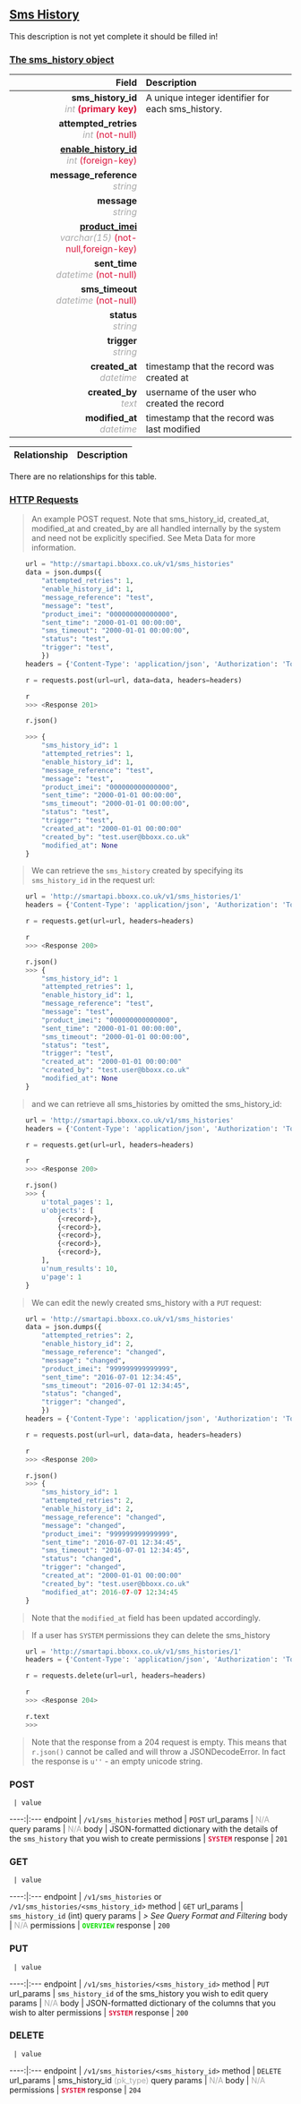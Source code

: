 ## <u>Sms History</u>
This description is not yet complete it should be filled in!


### <u>The sms_history object</u>

Field | Description
------:|:------------
__sms_history_id__ <br><font color="DarkGray">_int_</font> <font color="Crimson">__(primary key)__</font> | A unique integer identifier for each sms_history.
__attempted_retries__ <br><font color="DarkGray">_int_</font> <font color="Crimson">(not-null)</font> |
__<a href="/#product#">enable_history_id</a>__ <br><font color="DarkGray">_int_</font> <font color="Crimson">(foreign-key)</font> |
__message_reference__ <br><font color="DarkGray">_string_</font> <font color="Crimson"></font> |
__message__ <br><font color="DarkGray">_string_</font> <font color="Crimson"></font> |
__<a href="/#product_i#">product_imei</a>__ <br><font color="DarkGray">_varchar(15)_</font> <font color="Crimson">(not-null,foreign-key)</font> |
__sent_time__ <br><font color="DarkGray">_datetime_</font> <font color="Crimson">(not-null)</font> |
__sms_timeout__ <br><font color="DarkGray">_datetime_</font> <font color="Crimson">(not-null)</font> |
__status__ <br><font color="DarkGray">_string_</font> <font color="Crimson"></font> |
__trigger__ <br><font color="DarkGray">_string_</font> <font color="Crimson"></font> |
__created_at__  <br><font color="DarkGray">_datetime_</font> | timestamp that the record was created at
__created_by__  <br><font color="DarkGray">_text_</font>| username of the user who created the record
__modified_at__ <br><font color="DarkGray">_datetime_</font>| timestamp that the record was last modified


Relationship | Description
-------------:|:------------

 There are no relationships for this table.

### <u>HTTP Requests</u>
> An example POST request. Note that sms_history_id, created_at, modified_at and created_by are all handled internally by the system and need not be explicitly specified. See Meta Data for more information.

```python
    url = "http://smartapi.bboxx.co.uk/v1/sms_histories"
    data = json.dumps({
		"attempted_retries": 1,
		"enable_history_id": 1,
		"message_reference": "test",
		"message": "test",
		"product_imei": "000000000000000",
		"sent_time": "2000-01-01 00:00:00",
		"sms_timeout": "2000-01-01 00:00:00",
		"status": "test",
		"trigger": "test",
		})
    headers = {'Content-Type': 'application/json', 'Authorization': 'Token token=' + A_VALID_TOKEN}

    r = requests.post(url=url, data=data, headers=headers)

    r
    >>> <Response 201>

    r.json()

    >>> {
		"sms_history_id": 1
		"attempted_retries": 1,
		"enable_history_id": 1,
		"message_reference": "test",
		"message": "test",
		"product_imei": "000000000000000",
		"sent_time": "2000-01-01 00:00:00",
		"sms_timeout": "2000-01-01 00:00:00",
		"status": "test",
		"trigger": "test",
		"created_at": "2000-01-01 00:00:00"
		"created_by": "test.user@bboxx.co.uk"
		"modified_at": None
	}
```

> We can retrieve the `sms_history` created by specifying its `sms_history_id` in the request url:

```python
    url = 'http://smartapi.bboxx.co.uk/v1/sms_histories/1'
    headers = {'Content-Type': 'application/json', 'Authorization': 'Token token=' + A_VALID_TOKEN}

    r = requests.get(url=url, headers=headers)

    r
    >>> <Response 200>

    r.json()
    >>> {
		"sms_history_id": 1
		"attempted_retries": 1,
		"enable_history_id": 1,
		"message_reference": "test",
		"message": "test",
		"product_imei": "000000000000000",
		"sent_time": "2000-01-01 00:00:00",
		"sms_timeout": "2000-01-01 00:00:00",
		"status": "test",
		"trigger": "test",
		"created_at": "2000-01-01 00:00:00"
		"created_by": "test.user@bboxx.co.uk"
		"modified_at": None
	}
```

> and we can retrieve all sms_histories by omitted the sms_history_id:

```python
    url = 'http://smartapi.bboxx.co.uk/v1/sms_histories'
    headers = {'Content-Type': 'application/json', 'Authorization': 'Token token=' + A_VALID_TOKEN}

    r = requests.get(url=url, headers=headers)

    r
    >>> <Response 200>

    r.json()
    >>> {
        u'total_pages': 1,
        u'objects': [
            {<record>},
            {<record>},
            {<record>},
            {<record>},
            {<record>},
        ],
        u'num_results': 10,
        u'page': 1
    }
```

> We can edit the newly created sms_history with a `PUT` request:

```python
    url = 'http://smartapi.bboxx.co.uk/v1/sms_histories'
    data = json.dumps({
		"attempted_retries": 2,
		"enable_history_id": 2,
		"message_reference": "changed",
		"message": "changed",
		"product_imei": "999999999999999",
		"sent_time": "2016-07-01 12:34:45",
		"sms_timeout": "2016-07-01 12:34:45",
		"status": "changed",
		"trigger": "changed",
		})
    headers = {'Content-Type': 'application/json', 'Authorization': 'Token token=' + A_VALID_TOKEN}

    r = requests.post(url=url, data=data, headers=headers)

    r
    >>> <Response 200>

    r.json()
    >>> {
		"sms_history_id": 1
		"attempted_retries": 2,
		"enable_history_id": 2,
		"message_reference": "changed",
		"message": "changed",
		"product_imei": "999999999999999",
		"sent_time": "2016-07-01 12:34:45",
		"sms_timeout": "2016-07-01 12:34:45",
		"status": "changed",
		"trigger": "changed",
		"created_at": "2000-01-01 00:00:00"
		"created_by": "test.user@bboxx.co.uk"
		"modified_at": 2016-07-07 12:34:45
	}
```
> Note that the `modified_at` field has been updated accordingly.

> If a user has `SYSTEM` permissions they can delete the sms_history

```python
    url = 'http://smartapi.bboxx.co.uk/v1/sms_histories/1'
    headers = {'Content-Type': 'application/json', 'Authorization': 'Token token=' + A_VALID_TOKEN}

    r = requests.delete(url=url, headers=headers)

    r
    >>> <Response 204>

    r.text
    >>>
```
> Note that the response from a 204 request is empty. This means that `r.json()` cannot be called and will throw a JSONDecodeError. In fact the response is `u''` - an empty unicode string.


### POST
     | value
 ----:|:---
endpoint | `/v1/sms_histories`
method | `POST`
url_params | <font color="DarkGray">N/A</font>
query params | <font color="DarkGray">N/A</font>
body | JSON-formatted dictionary with the details of the `sms_history` that you wish to create
permissions | <font color="Crimson">__`SYSTEM`__</font>
response | `201`

### GET
     | value
 ----:|:---
endpoint | `/v1/sms_histories` or `/v1/sms_histories/<sms_history_id>`
method | `GET`
url_params | `sms_history_id` (int)
query params | *> See Query Format and Filtering*
body | <font color="DarkGray">N/A</font>
permissions | <font color="Jade">__`OVERVIEW`__</font>
response | `200`

### PUT
     | value
 ----:|:---
endpoint | `/v1/sms_histories/<sms_history_id>`
method | `PUT`
url_params | `sms_history_id` of the sms_history you wish to edit
query params | <font color="DarkGray">N/A</font>
body | JSON-formatted dictionary of the columns that you wish to alter
permissions | <font color="Crimson">__`SYSTEM`__</font>
response | `200`

### DELETE
     | value
 ----:|:---
endpoint | `/v1/sms_histories/<sms_history_id>`
method | `DELETE`
url_params | sms_history_id <font color="DarkGray">(pk_type)</font>
query params | <font color="DarkGray">N/A</font>
body | <font color="DarkGray">N/A</font>
permissions | <font color="Crimson">__`SYSTEM`__</font>
response | `204`

